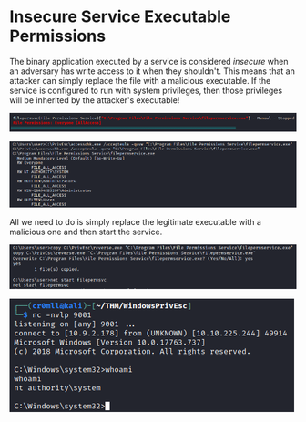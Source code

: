 # Insecure Service Executable Permissions

The binary application executed by a service is considered _insecure_ when an adversary has write access to it when they shouldn't. This means that an attacker can simply replace the file with a malicious executable. If the service is configured to run with system privileges, then those privileges will be inherited by the attacker's executable!

![](<../../../../Post Exploitation/Privilege Escalation/Windows/Misconfigured Services/Resources/Images/ISE/filepermsvc.png>)

![](<../../../../Post Exploitation/Privilege Escalation/Windows/Misconfigured Services/Resources/Images/ISE/filepermsvc accesschk.png>)

All we need to do is simply replace the legitimate executable with a malicious one and then start the service.

![](<../../../../Post Exploitation/Privilege Escalation/Windows/Misconfigured Services/Resources/Images/ISE/Replace Executable.png>)

![](<../../../../Post Exploitation/Privilege Escalation/Windows/Resources/Images/Shell.png>)

